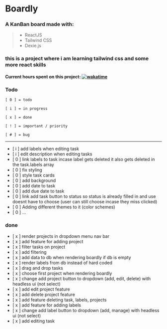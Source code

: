 # Boardly

### A KanBan board made with:

> - ReactJS
> - Tailwind CSS
> - Dexie.js

### this is a project where i am learning tailwind css and some more react skills

#### Current hours spent on this project: [![wakatime](https://wakatime.com/badge/user/86a552fc-d0f8-4683-b1f8-6319e690ff78/project/7d042cc3-169a-4aca-9c6f-e407b54df603.svg)](https://wakatime.com/badge/user/86a552fc-d0f8-4683-b1f8-6319e690ff78/project/7d042cc3-169a-4aca-9c6f-e407b54df603)

### Todo

`[ 0 ] = todo`

`[ i ] = in progress`

`[ x ] = done`

`[ ! ] = important / priority`

`[ # ] = bug`

---

- [ i ] add labels when editing task
- [ i ] edit description when editing tasks
- [ 0 ] link labels to task incase label gets deleted it also gets deleted in the task.labels array
- [ 0 ] fix styling
- [ 0 ] style task cards
- [ 0 ] add background
- [ 0 ] add date to task
- [ 0 ] add due date to task
- [ 0 ] link add task button to status so status is already filled in and use doesnt have to choose (user can still choose incase they miss clicked)
- [ 0 ] Adding different themes to it (color schemes)
- [ 0 ] ...

### done

- [ x ] render projects in dropdown menu nav bar
- [ x ] add feature for adding project
- [ x ] filter tasks on project
- [ x ] add filtering
- [ x ] add data to db when rendering boardly if db is empty
- [ x ] render labels from db instead of hard coded
- [ x ] drag and drop tasks
- [ x ] choose first project when rendering boardly
- [ x ] change add project button to dropdown (add, edit, delete) with headless ui (not select)
- [ x ] add edit project feature
- [ x ] add delete project feature
- [ x ] add feature deleting task, labels, projects
- [ x ] add feature for adding labels
- [ x ] change add label button to dropdown (add, manage) with headless ui (not select)
- [ x ] add editing task

